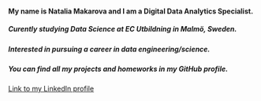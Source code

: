 #### My name is Natalia Makarova and I am a Digital Data Analytics Specialist.
##### Curently studying Data Science at EC Utbildning in Malmö, Sweden. 
##### Interested in pursuing a career in data engineering/science.
##### You can find all my projects and homeworks in my GitHub profile.

[Link to my LinkedIn profile](https://www.linkedin.com/in/natalia-makarova-998a33156/)
